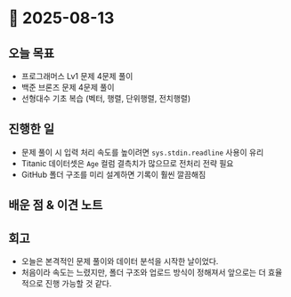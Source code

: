# 📅 2025-08-13

## 오늘 목표
- 프로그래머스 Lv1 문제 4문제 풀이 
- 백준 브론즈 문제 4문제 풀이 
- 선형대수 기초 복습 (벡터, 행렬, 단위행렬, 전치행렬)  

## 진행한 일
- 문제 풀이 시 입력 처리 속도를 높이려면 `sys.stdin.readline` 사용이 유리
- Titanic 데이터셋은 `Age` 컬럼 결측치가 많으므로 전처리 전략 필요
- GitHub 폴더 구조를 미리 설계하면 기록이 훨씬 깔끔해짐

## 배운 점 & 이견 노트


## 회고
- 오늘은 본격적인 문제 풀이와 데이터 분석을 시작한 날이었다.  
- 처음이라 속도는 느렸지만, 폴더 구조와 업로드 방식이 정해져서 앞으로는 더 효율적으로 진행 가능할 것 같다.
